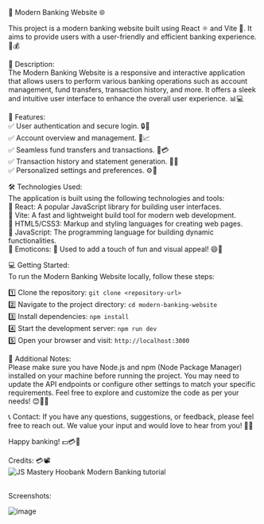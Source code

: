 🏦 Modern Banking Website 🌐

This project is a modern banking website built using React ⚛️ and Vite 🚀. It aims to provide users with a user-friendly and efficient banking experience. 🤝💰

📜 Description:  <br/>
The Modern Banking Website is a responsive and interactive application that allows users to perform various banking operations such as account management, fund transfers, transaction history, and more. It offers a sleek and intuitive user interface to enhance the overall user experience. 📊💻

🚀 Features:  <br/>
✅ User authentication and secure login. 🔒👤  <br/>
✅ Account overview and management. 💼📈  <br/>
✅ Seamless fund transfers and transactions. 💸💳  <br/>
✅ Transaction history and statement generation. 📜📆  <br/>
✅ Personalized settings and preferences. ⚙️🔧  <br/>

🛠️ Technologies Used:  <br/>
The application is built using the following technologies and tools:  <br/>
🔹 React: A popular JavaScript library for building user interfaces.  <br/>
🔹 Vite: A fast and lightweight build tool for modern web development.  <br/>
🔹 HTML5/CSS3: Markup and styling languages for creating web pages.  <br/>
🔹 JavaScript: The programming language for building dynamic functionalities.  <br/>
🔹 Emoticons: 🎉 Used to add a touch of fun and visual appeal! 😄🌈  <br/>
 
💻 Getting Started:  <br/>
To run the Modern Banking Website locally, follow these steps:

1️⃣ Clone the repository: `git clone <repository-url>`  <br/>
2️⃣ Navigate to the project directory: `cd modern-banking-website`  <br/>
3️⃣ Install dependencies: `npm install`  <br/>
4️⃣ Start the development server: `npm run dev`  <br/>
5️⃣ Open your browser and visit: `http://localhost:3000`  <br/>

📝 Additional Notes:  <br/>
Please make sure you have Node.js and npm (Node Package Manager) installed on your machine before running the project. You may need to update the API endpoints or configure other settings to match your specific requirements. Feel free to explore and customize the code as per your needs! 😊👨‍💻

📞 Contact:
If you have any questions, suggestions, or feedback, please feel free to reach out. We value your input and would love to hear from you! 📧🙌

Happy banking! 💵💳💼

Credits: 💳📽️ <br/>
![JS Mastery Hoobank Modern Banking tutorial](https://www.youtube.com/watch?v=_oO4Qi5aVZs)



<br/>
Screenshots: <br/>

![image](https://github.com/Manvendra2000/modern-banking-app/assets/53358773/213a94d3-a5eb-4495-ac01-a6d7331f8756)


